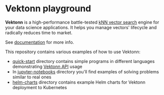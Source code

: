 
# Vektonn playground

**Vektonn** is a high-performance battle-tested [kNN vector search](https://en.wikipedia.org/wiki/Nearest_neighbor_search#k-nearest_neighbors) engine for your data science applications. It helps you manage vectors' lifecycle and radically reduces time to market.

See [documentation](https://vektonn.github.io/vektonn/) for more info.

This repository contains various examples of how to use Vektonn:

* [quick-start](quick-start) directory contains simple programs in different languages demonstrating [Vektonn API](https://vektonn.github.io/vektonn/swagger/) usage
* In [jupyter-notebooks](jupyter-notebooks) directory you'll find examples of solving problems similar to real ones
* [helm-charts](helm-charts) directory contains example Helm charts for Vektonn deployment to Kubernetes
